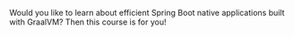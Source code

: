 Would you like to learn about efficient Spring Boot native applications built with GraalVM? Then this course is for you!

